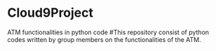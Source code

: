 # Cloud9Project
ATM functionalities in python code
#This repository consist of python codes written by group members on the functionalities of the ATM.
